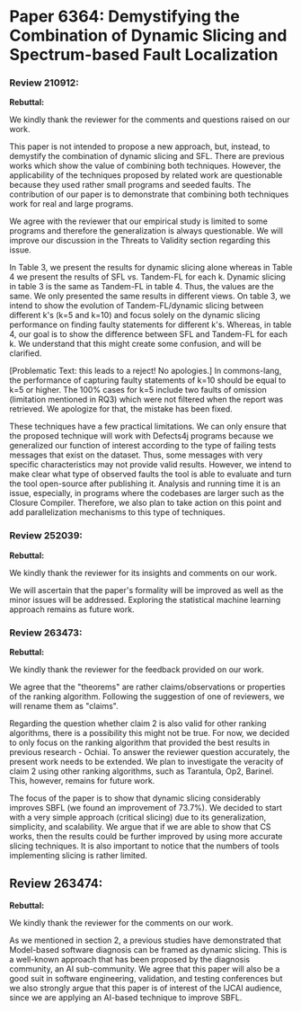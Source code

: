 # Paper 6364: Demystifying the Combination of Dynamic Slicing and Spectrum-based Fault Localization

### Review 210912:


**Rebuttal:**

We kindly thank the reviewer for the comments and questions raised on our work.

This paper is not intended to propose a new approach, but, instead, to demystify the combination of dynamic slicing and SFL. There are previous works which show the value of combining both techniques. However, the applicability of the techniques proposed by related work are questionable because they used rather small programs and seeded faults. The contribution of our paper is to demonstrate that combining both techniques work for real and large programs.

We agree with the reviewer that our empirical study is limited to some programs and therefore the generalization is always questionable. We will improve our discussion in the Threats to Validity section regarding this issue.

In Table 3, we present the results for dynamic slicing alone whereas in Table 4 we present the results of SFL vs. Tandem-FL for each k. Dynamic slicing in table 3 is the same as Tandem-FL in table 4. Thus, the values are the same. We only presented the same results in different views. On table 3, we intend to show the evolution of Tandem-FL/dynamic slicing between different k's (k=5 and k=10) and focus solely on the dynamic slicing performance on finding faulty statements for different k's. Whereas, in table 4, our goal is to show the difference between SFL and Tandem-FL for each k. We understand that this might create some confusion, and will be clarified.

[Problematic Text: this leads to a reject! No apologies.]
In commons-lang, the performance of capturing faulty statements of k=10 should be equal to k=5 or higher. The 100% cases for k=5 include two faults of omission (limitation mentioned in RQ3) which were not filtered when the report was retrieved. We apologize for that, the mistake has been fixed.

These techniques have a few practical limitations. We can only ensure that the proposed technique will work with Defects4j programs because we generalized our function of interest according to the type of failing tests messages that exist on the dataset. Thus, some messages with very specific characteristics may not provide valid results. However, we intend to make clear what type of observed faults the tool is able to evaluate and turn the tool open-source after publishing it. Analysis and running time it is an issue, especially, in programs where the codebases are larger such as the Closure Compiler. Therefore, we also plan to take action on this point and add parallelization mechanisms to this type of techniques.

### Review 252039:

**Rebuttal:**

We kindly thank the reviewer for its insights and comments on our work.

We will ascertain that the paper's formality will be improved as well as the minor issues will be addressed. Exploring the statistical machine learning approach remains as future work.

### Review 263473:

**Rebuttal:**

We kindly thank the reviewer for the feedback provided on our work.

We agree that the "theorems" are rather claims/observations or properties of the ranking algorithm. Following the suggestion of one of reviewers, we will rename them as "claims".

Regarding the question whether claim 2 is also valid for other ranking algorithms, there is a possibility this might not be true. For now, we decided to only focus on the ranking algorithm that provided the best results in previous research - Ochiai. To answer the reviewer question accurately, the present work needs to be extended. We plan to investigate the veracity of claim 2 using other ranking algorithms, such as Tarantula, Op2, Barinel. This, however, remains for future work.

The focus of the paper is to show that dynamic slicing considerably improves SBFL (we found an improvement of 73.7%). We decided to start with a very simple approach (critical slicing) due to its generalization, simplicity, and scalability. We argue that if we are able to show that CS works, then the results could be further improved by using more accurate slicing techniques. It is also important to notice that the numbers of tools implementing slicing is rather limited.


## Review 263474:

**Rebuttal:**

We kindly thank the reviewer for the comments on our work.

As we mentioned in section 2, a previous studies have demonstrated that Model-based software diagnosis can be framed as dynamic slicing. This is a well-known approach that has been proposed by the diagnosis community, an AI sub-community. We agree that this paper will also be a good suit in software engineering, validation, and testing conferences but we also strongly argue that this paper is of interest of the IJCAI audience, since we are applying an AI-based technique to improve SBFL.

